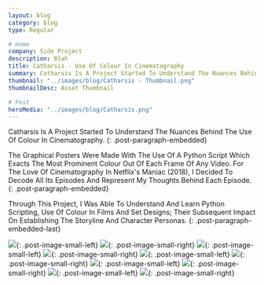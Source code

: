```yaml
---
layout: blog
category: blog
type: Regular

# Home
company: Side Project
description: Blah
title: Catharsis - Use Of Colour In Cinematography
summary: Catharsis Is A Project Started To Understand The Nuances Behind The Use Of Colour In Cinematography.
thumbnail: "../images/blog/Catharsis - Thumbnail.png"
thumbnailDesc: Asset Thumbnail

# Post
heroMedia: "../images/blog/Catharsis.png"
---
```


Catharsis Is A Project Started To Understand The Nuances Behind The Use Of Colour In Cinematography.
{: .post-paragraph-embedded}

The Graphical Posters Were Made With The Use Of A Python Script Which Exacts The Most Prominent Colour Out Of Each Frame Of Any Video. For The Love Of Cinematography In Netflix's Maniac (2018), I Decided To Decode All Its Episodes And Represent My Thoughts Behind Each Episode.
{: .post-paragraph-embedded}

Through This Project, I Was Able To Understand And Learn Python Scripting, Use Of Colour In Films And Set Designs; Their Subsequent Impact On Establishing The Storyline And Character Personas.
{: .post-paragraph-embedded-last}

<img src="../images/blog/catharsis/catharsis-1-lqip.png" data-src="../images/blog/catharsis/catharsis-1.png" class="lazyload blur-up">{: .post-image-small-left}
<img src="../images/blog/catharsis/catharsis-2-lqip.png" data-src="../images/blog/catharsis/catharsis-2.png" class="lazyload blur-up">{: .post-image-small-right}
<img src="../images/blog/catharsis/catharsis-3-lqip.png" data-src="../images/blog/catharsis/catharsis-3.png" class="lazyload blur-up">{: .post-image-small-left}
<img src="../images/blog/catharsis/catharsis-4-lqip.png" data-src="../images/blog/catharsis/catharsis-4.png" class="lazyload blur-up">{: .post-image-small-right}
<img src="../images/blog/catharsis/catharsis-5-lqip.png" data-src="../images/blog/catharsis/catharsis-5.png" class="lazyload blur-up">{: .post-image-small-left}
<img src="../images/blog/catharsis/catharsis-6-lqip.png" data-src="../images/blog/catharsis/catharsis-6.png" class="lazyload blur-up">{: .post-image-small-right}
<img src="../images/blog/catharsis/catharsis-7-lqip.png" data-src="../images/blog/catharsis/catharsis-7.png" class="lazyload blur-up">{: .post-image-small-left}
<img src="../images/blog/catharsis/catharsis-8-lqip.png" data-src="../images/blog/catharsis/catharsis-8.png" class="lazyload blur-up">{: .post-image-small-right}
<img src="../images/blog/catharsis/catharsis-9-lqip.png" data-src="../images/blog/catharsis/catharsis-9.png" class="lazyload blur-up">{: .post-image-small-left}
<img src="../images/blog/catharsis/catharsis-10-lqip.png" data-src="../images/blog/catharsis/catharsis-10.png" class="lazyload blur-up" data-action="zoom">{: .post-image-small-right}

